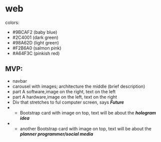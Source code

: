 # web

colors:
* #9BCAF2 (baby blue)
* #2C4001 (dark green)
* #98A62D (light green)
* #F2B6A0 (salmon pink)
* #A64F3C (pinkish red)

## MVP:
* navbar
* carousel with images; architecture the middle (brief description)
* part A software,image on the right, text on the left
* part A hardware,image on the left, text on the right
* Div that stretches to ful computer screen, says __*Future*__
*  * Bootstrap card with image on top, text will be about the __*hologram idea*__
* * another Bootstrap card with image on top, text will be about the __*planner programmer/social media*__